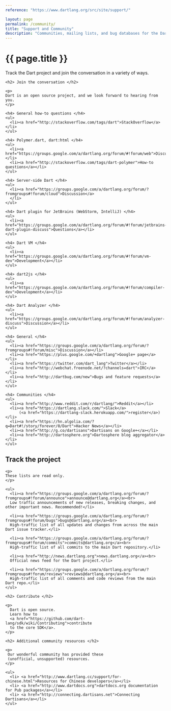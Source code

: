 ```yaml
---
reference: "https://www.dartlang.org/src/site/support/"

layout: page
permalink: /community/
title: "Support and Community"
description: "Communities, mailing lists, and bug databases for the Dart project."
---
```


<h1> {{ page.title }} </h1>

<p>
Track the Dart project and join the conversation in a variety of ways.
</p>

<div class="row">
  <div class="col-md-6">

    <h2> Join the conversation </h2>

    <p>
    Dart is an open source project, and we look forward to hearing from you.
    </p>

    <h4> General how-to questions </h4>
    <ul>
      <li><a href="http://stackoverflow.com/tags/dart">StackOverflow</a></li>
    </ul>

    <h4> Polymer.dart, dart:html </h4>
    <ul>
      <li><a href="https://groups.google.com/a/dartlang.org/forum/#!forum/web">Discussion</a></li>
      <li><a href="http://stackoverflow.com/tags/dart-polymer">How-to questions</a></li>
    </ul>

    <h4> Server-side Dart </h4>
    <ul>
      <li><a href="https://groups.google.com/a/dartlang.org/forum/?fromgroups#!forum/cloud">Discussion</a>
      </li>
    </ul>

    <h4> Dart plugin for JetBrains (WebStorm, IntelliJ) </h4>
    <ul>
      <li><a href="https://groups.google.com/a/dartlang.org/forum/#!forum/jetbrains-dart-plugin-discuss">Questions</a></li>
    </ul>

    <h4> Dart VM </h4>
    <ul>
      <li><a href="https://groups.google.com/a/dartlang.org/forum/#!forum/vm-dev">Development</a></li>
    </ul>

    <h4> dart2js </h4>
    <ul>
      <li><a href="https://groups.google.com/a/dartlang.org/forum/#!forum/compiler-dev">Development</a></li>
    </ul>

    <h4> Dart Analyzer </h4>
    <ul>
      <li><a href="https://groups.google.com/a/dartlang.org/forum/#!forum/analyzer-discuss">Discussion</a></li>
    </ul>

    <h4> General </h4>
    <ul>
      <li><a href="https://groups.google.com/a/dartlang.org/forum/?fromgroups#!forum/misc">Discussion</a></li>
      <li><a href="https://plus.google.com/+dartlang">Google+ page</a></li>
      <li><a href="https://twitter.com/dart_lang">Twitter</a></li>
      <li><a href="http://webchat.freenode.net/?channels=dart">IRC</a></li>
      <li><a href="http://dartbug.com/new">Bugs and feature requests</a></li>
    </ul>

    <h4> Communities </h4>
    <ul>
      <li><a href="http://www.reddit.com/r/dartlang/">Reddit</a></li>
      <li><a href="https://dartlang.slack.com/">Slack</a>
          (<a href="https://dartlang-slack.herokuapp.com/">register</a>)</li>
      <li><a href="https://hn.algolia.com/?q=Dart#!/story/forever/0/Dart">Hacker News</a></li>
      <li><a href="http://g.co/dartisans">Dartisans on Google+</a></li>
      <li><a href="http://dartosphere.org">Dartosphere blog aggregator</a></li>
    </ul>
  </div>

  <div class="col-md-6">
    <h2> Track the project </h2>

    <p>
    These lists are read only.
    </p>

    <ul>
      <li><a href="https://groups.google.com/a/dartlang.org/forum/?fromgroups#!forum/announce">announce@dartlang.org</a><br>
      Low traffic announcements of new releases, breaking changes, and other important news. Recommended!</li>

      <li><a href="https://groups.google.com/a/dartlang.org/forum/?fromgroups#!forum/bugs">bugs@dartlang.org</a><br>
      High-traffic list of all updates and changes from across the main Dart issue tracker.</li>

      <li><a href="https://groups.google.com/a/dartlang.org/forum/?fromgroups#!forum/commits">commits@dartlang.org</a><br>
      High-traffic list of all commits to the main Dart repository.</li>

      <li><a href="http://news.dartlang.org">news.dartlang.org</a><br>
      Official news feed for the Dart project.</li>

      <li><a href="https://groups.google.com/a/dartlang.org/forum/?fromgroups#!forum/reviews">reviews@dartlang.org</a><br>
      High-traffic list of all comments and code reviews from the main Dart repo.</li>
    </ul>

    <h2> Contribute </h2>

    <p>
      Dart is open source.
      Learn how to
      <a href="https://github.com/dart-lang/sdk/wiki/Contributing">contribute
      to the core SDK</a>.
    </p>

    <h2> Additional community resources </h2>

    <p>
     Our wonderful community has provided these
     (unofficial, unsupported) resources.
    </p>

    <ul>
      <li> <a href="http://www.dartlang.cc/support/for-chinese.html">Resources for Chinese developers</a></li>
      <li> <a href="http://www.dartdocs.org">dartdocs.org documentation for Pub packages</a></li>
      <li> <a href="http://connecting.dartisans.net">Connecting Dartisans</a></li>
    </ul>
  </div>
</div>
